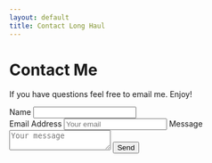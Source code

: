 ```yaml
---
layout: default
title: Contact Long Haul
---
```


<div id="contact">
  <h1 class="pageTitle">Contact Me</h1>
  <div class="contactContent">
    <p>If you have questions feel free to email me. Enjoy!</p>
  </div>
<form method="POST" action="http://formspree.io/devcheikh@gmail.com">
<label for="name">Name</label>
  <input type="text" id="name" name="name" class="full-width"><br>
  <label for="email">Email Address</label>
  <input type="email" name="email" placeholder="Your email">
  <label for="message">Message</label>
  <textarea name="message" placeholder="Your message"></textarea>
  <button type="submit">Send</button>
</form>
</div>
